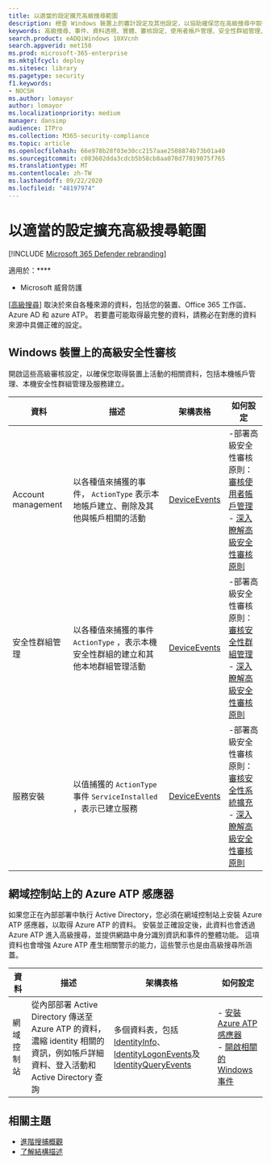 ```yaml
---
title: 以適當的設定擴充高級搜尋範圍
description: 檢查 Windows 裝置上的審計設定及其他設定，以協助確保您在高級搜尋中取得最全面的資料
keywords: 高級搜尋、事件、資料透視、實體、審核設定、使用者帳戶管理、安全性群組管理、威脅搜尋、網路威脅搜尋、搜尋、查詢、遙測、Microsoft 365、Microsoft 威脅防護
search.product: eADQiWindows 10XVcnh
search.appverid: met150
ms.prod: microsoft-365-enterprise
ms.mktglfcycl: deploy
ms.sitesec: library
ms.pagetype: security
f1.keywords:
- NOCSH
ms.author: lomayor
author: lomayor
ms.localizationpriority: medium
manager: dansimp
audience: ITPro
ms.collection: M365-security-compliance
ms.topic: article
ms.openlocfilehash: 66e978b28f03e30cc2157aae2508874b73b01a40
ms.sourcegitcommit: c083602dda3cdcb5b58cb8aa070d77019075f765
ms.translationtype: MT
ms.contentlocale: zh-TW
ms.lasthandoff: 09/22/2020
ms.locfileid: "48197974"
---
```

# <a name="extend-advanced-hunting-coverage-with-the-right-settings"></a>以適當的設定擴充高級搜尋範圍

[!INCLUDE [Microsoft 365 Defender rebranding](../includes/microsoft-defender.md)]


適用於：****
- Microsoft 威脅防護

[[高級搜尋](advanced-hunting-overview.md)] 取決於來自各種來源的資料，包括您的裝置、Office 365 工作區、Azure AD 和 azure ATP。 若要盡可能取得最完整的資料，請務必在對應的資料來源中具備正確的設定。

## <a name="advanced-security-auditing-on-windows-devices"></a>Windows 裝置上的高級安全性審核
開啟這些高級審核設定，以確保您取得裝置上活動的相關資料，包括本機帳戶管理、本機安全性群組管理及服務建立。

| 資料 | 描述 | 架構表格 | 如何設定 |
| --- | --- | --- | --- |
| Account management | 以各種值來捕獲的事件， `ActionType` 表示本地帳戶建立、刪除及其他與帳戶相關的活動 | [DeviceEvents](advanced-hunting-deviceevents-table.md) | -部署高級安全性審核原則： [審核使用者帳戶管理](https://docs.microsoft.com/windows/security/threat-protection/auditing/audit-user-account-management)<br> - [深入瞭解高級安全性審核原則](https://docs.microsoft.com/windows/security/threat-protection/auditing/advanced-security-auditing) |
| 安全性群組管理 | 以各種值來捕獲的事件 `ActionType` ，表示本機安全性群組的建立和其他本地群組管理活動 | [DeviceEvents](advanced-hunting-deviceevents-table.md) | -部署高級安全性審核原則： [審核安全性群組管理](https://docs.microsoft.com/windows/security/threat-protection/auditing/audit-security-group-management)<br> - [深入瞭解高級安全性審核原則](https://docs.microsoft.com/windows/security/threat-protection/auditing/advanced-security-auditing) |
| 服務安裝 | 以值捕獲的 `ActionType` 事件 `ServiceInstalled` ，表示已建立服務 | [DeviceEvents](advanced-hunting-deviceevents-table.md) | -部署高級安全性審核原則： [審核安全性系統擴充](https://docs.microsoft.com/windows/security/threat-protection/auditing/audit-security-system-extension)<br> - [深入瞭解高級安全性審核原則](https://docs.microsoft.com/windows/security/threat-protection/auditing/advanced-security-auditing) |

## <a name="azure-atp-sensor-on-the-domain-controller"></a>網域控制站上的 Azure ATP 感應器
如果您正在內部部署中執行 Active Directory，您必須在網域控制站上安裝 Azure ATP 感應器，以取得 Azure ATP 的資料。 安裝並正確設定後，此資料也會透過 Azure ATP 進入高級搜尋，並提供網路中身分識別資訊和事件的整體功能。 這項資料也會增強 Azure ATP 產生相關警示的能力，這些警示也是由高級搜尋所涵蓋。 

| 資料 | 描述 | 架構表格 | 如何設定 |
| --- | --- | --- | --- |
| 網域控制站 | 從內部部署 Active Directory 傳送至 Azure ATP 的資料，濃縮 identity 相關的資訊，例如帳戶詳細資料、登入活動和 Active Directory 查詢 | 多個資料表，包括 [IdentityInfo](advanced-hunting-identityinfo-table.md)、 [IdentityLogonEvents](advanced-hunting-identitylogonevents-table.md)及 [IdentityQueryEvents](advanced-hunting-identityqueryevents-table.md)  | - [安裝 Azure ATP 感應器](https://docs.microsoft.com/azure-advanced-threat-protection/install-atp-step4)<br>- [開啟相關的 Windows 事件](https://docs.microsoft.com/azure-advanced-threat-protection/configure-event-collection) |

## <a name="related-topics"></a>相關主題
- [進階搜捕概觀](advanced-hunting-overview.md)
- [了解結構描述](advanced-hunting-schema-tables.md)
